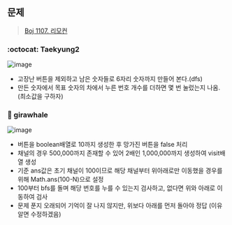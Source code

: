 ## 문제
> [Boj 1107. 리모컨](https://www.acmicpc.net/problem/1107)



### :octocat: Taekyung2

![image](https://user-images.githubusercontent.com/37056992/95652527-9c14af80-0b2c-11eb-9af1-85ed10086974.png)

- 고장난 버튼을 제외하고 남은 숫자들로 6자리 숫자까지 만들어 본다.(dfs)
- 만든 숫자에서 목표 숫자의 차에서 누른 번호 개수를 더하면 몇 번 눌렀는지 나옴.(최소값을 구하자)

### :whale: girawhale

![image](https://user-images.githubusercontent.com/48428699/95932446-dae58680-0e06-11eb-8245-9f4c33dbb9d1.png)


- 버튼을 boolean배열로 10까지 생성한 후 망가진 버튼을 false 처리
- 채널의 경우 500,000까지 존재할 수 있어 2배인 1,000,000까지 생성하여 visit배열 생성
- 기준 ans값은 초기 채널이 100이므로 해당 채널부터 위아래로만 이동했을 경우를 위해 Math.ans(100-N)으로 설정
- 100부터 bfs를 돌며 해당 번호를 누를 수 있는지 검사하고, 없다면 위와 아래로 이동하여 검사
- 문제 푼지 오래되어 기억이 잘 나지 않지만, 위보다 아래를 먼저 돌아야 정답 (이유 알면 수정하겠음)
